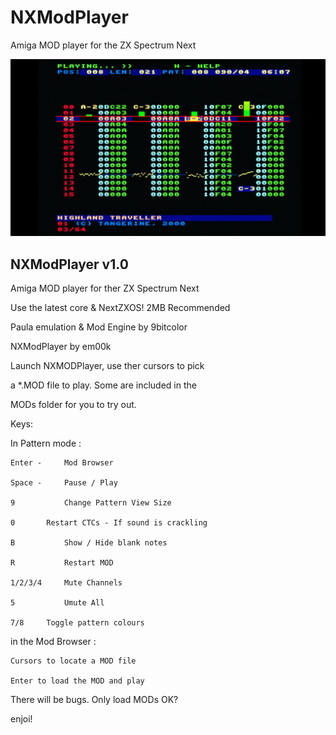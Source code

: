 # NXModPlayer
Amiga MOD player for the ZX Spectrum Next

![ScreenShot](https://raw.githubusercontent.com/em00k/NXModPlayer/main/screenshot.png?raw=true)


NXModPlayer v1.0
----------------

Amiga MOD player for ther ZX Spectrum Next

Use the latest core & NextZXOS! 2MB Recommended 

Paula emulation & Mod Engine by 9bitcolor

NXModPlayer by em00k

Launch NXMODPlayer, use ther cursors to pick

a *.MOD file to play. Some are included in the

MODs folder for you to try out. 

Keys:

In Pattern mode : 

	Enter - 	Mod Browser 
	
	Space - 	Pause / Play 
	
	9 	    	Change Pattern View Size 
	
	0 	   	Restart CTCs - If sound is crackling
	
	B 	    	Show / Hide blank notes
	
	R	    	Restart MOD
	
	1/2/3/4 	Mute Channels
	
	5	    	Umute All 
	
  	7/8		Toggle pattern colours
  

in the Mod Browser :


	Cursors to locate a MOD file
	
	Enter to load the MOD and play


There will be bugs. Only load MODs OK? 

enjoi!

